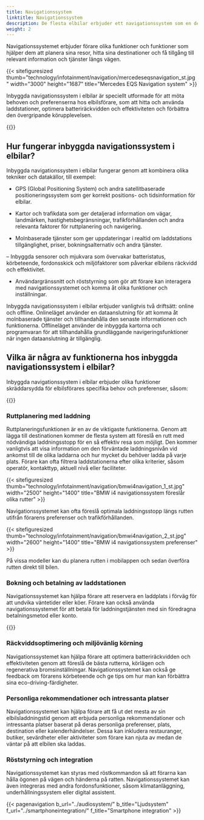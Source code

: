```yaml
---
title: Navigationssystem
linktitle: Navigationssystem
description: De flesta elbilar erbjuder ett navigationssystem som en del av infotainmentsystemet.
weight: 2
---
```

<!-- markdownlint-disable MD033 -->
Navigationssystemet erbjuder förare olika funktioner och funktioner som hjälper dem att planera sina resor, hitta sina destinationer och få tillgång till relevant information och tjänster längs vägen.

{{< sitefiguresized thumb="technology/infotainment/navigation/mercedeseqsnavigation_st.jpg" width="3000" height="1687" title="Mercedes EQS Navigation system" >}}

Inbyggda navigationssystem i elbilar är speciellt utformade för att möta behoven och preferenserna hos elbilsförare, som att hitta och använda laddstationer, optimera batteriräckvidden och effektiviteten och förbättra den övergripande körupplevelsen.

{{<evkxdisplayaddarticle />}}

## Hur fungerar inbyggda navigationssystem i elbilar?

Inbyggda navigationssystem i elbilar fungerar genom att kombinera olika tekniker och datakällor, till exempel:

- GPS (Global Positioning System) och andra satellitbaserade positioneringssystem som ger korrekt positions- och tidsinformation för elbilar.

- Kartor och trafikdata som ger detaljerad information om vägar, landmärken, hastighetsbegränsningar, trafikförhållanden och andra relevanta faktorer för ruttplanering och navigering.

- Molnbaserade tjänster som ger uppdateringar i realtid om laddstations tillgänglighet, priser, bokningsalternativ och andra tjänster.

– Inbyggda sensorer och mjukvara som övervakar batteristatus, körbeteende, fordonsskick och miljöfaktorer som påverkar elbilens räckvidd och effektivitet.

- Användargränssnitt och röststyrning som gör att förare kan interagera med navigationssystemet och komma åt olika funktioner och inställningar.

Inbyggda navigationssystem i elbilar erbjuder vanligtvis två driftsätt: online och offline. Onlineläget använder en dataanslutning för att komma åt molnbaserade tjänster och tillhandahålla den senaste informationen och funktionerna. Offlineläget använder de inbyggda kartorna och programvaran för att tillhandahålla grundläggande navigeringsfunktioner när ingen dataanslutning är tillgänglig.

## Vilka är några av funktionerna hos inbyggda navigationssystem i elbilar?

Inbyggda navigationssystem i elbilar erbjuder olika funktioner skräddarsydda för elbilsförares specifika behov och preferenser, såsom:

{{<evkxdisplayaddarticle />}}

### Ruttplanering med laddning

Ruttplaneringsfunktionen är en av de viktigaste funktionerna. Genom att lägga till destinationen kommer de flesta system att föreslå en rutt med nödvändiga laddningsstopp för en så effektiv resa som möjligt.
Den kommer vanligtvis att visa information om den förväntade laddningsnivån vid ankomst till de olika laddarna och hur mycket du behöver ladda på varje plats. Förare kan ofta filtrera laddstationerna efter olika kriterier, såsom operatör, kontakttyp, aktuell nivå eller faciliteter.

{{< sitefiguresized thumb="technology/infotainment/navigation/bmwi4navigation_1_st.jpg" width="2500" height="1400" title="BMW i4 navigationssystem föreslår olika rutter" >}}

Navigationssystemet kan ofta föreslå optimala laddningsstopp längs rutten utifrån förarens preferenser och trafikförhållanden.

{{< sitefiguresized thumb="technology/infotainment/navigation/bmwi4navigation_2_st.jpg" width="2600" height="1400" title="BMW i4 navigationssystem preferenser" >}}

På vissa modeller kan du planera rutten i mobilappen och sedan överföra rutten direkt till bilen.

### Bokning och betalning av laddstationen

Navigationssystemet kan hjälpa förare att reservera en laddplats i förväg för att undvika väntetider eller köer. Förare kan också använda navigationssystemet för att betala för laddningstjänsten med sin föredragna betalningsmetod eller konto.

{{<evkxdisplayaddarticle />}}

### Räckviddsoptimering och miljövänlig körning

Navigationssystemet kan hjälpa förare att optimera batteriräckvidden och effektiviteten genom att föreslå de bästa rutterna, körlägen och regenerativa bromsinställningar. Navigationssystemet kan också ge feedback om förarens körbeteende och ge tips om hur man kan förbättra sina eco-driving-färdigheter.

### Personliga rekommendationer och intressanta platser

Navigationssystemet kan hjälpa förare att få ut det mesta av sin elbilsladdningstid genom att erbjuda personliga rekommendationer och intressanta platser baserat på deras personliga preferenser, plats, destination eller kalenderhändelser. Dessa kan inkludera restauranger, butiker, sevärdheter eller aktiviteter som förare kan njuta av medan de väntar på att elbilen ska laddas.

### Röststyrning och integration

Navigationssystemet kan styras med röstkommandon så att förarna kan hålla ögonen på vägen och händerna på ratten. Navigationssystemet kan även integreras med andra fordonsfunktioner, såsom klimatanläggning, underhållningssystem eller digital assistent.

{{< pagenavigation b_url="../audiosystem/" b_title="Ljudsystem" f_url="../smartphoneintegration/" f_title="Smartphone integration" >}}